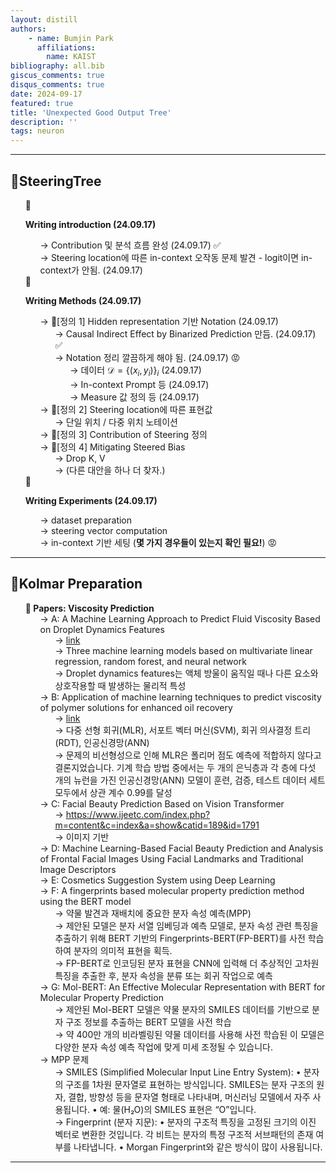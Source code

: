 ```yaml
---
layout: distill
authors: 
    - name: Bumjin Park
      affiliations:
        name: KAIST
bibliography: all.bib
giscus_comments: true
disqus_comments: true
date: 2024-09-17
featured: true
title: 'Unexpected Good Output Tree'
description: ''
tags: neuron
---
```


---

## SteeringTree 

- Writing introduction (24.09.17)
  - Contribution 및 분석 흐름 완성 (24.09.17) ✅
  - Steering location에 따른 in-context 오작동 문제 발견 - logit이면 in-context가 안됨. (24.09.17)
    
- Writing Methods (24.09.17) 
  - 🧷[정의 1] Hidden representation 기반 Notation (24.09.17) 
    - Causal Indirect Effect by Binarized Prediction 만듬. (24.09.17) ✅
    - Notation 정리 깔끔하게 해야 됨. (24.09.17) 😡 
      - 데이터 $\mathcal{D} = \{ (x_i, y_i) \}_i$ (24.09.17)
      - In-context Prompt 등 (24.09.17)
      - Measure 값 정의 등  (24.09.17)
  - 🧷[정의 2] Steering location에 따른 표현값
    - 단일 위치 / 다중 위치 노테이션 
  - 🧷[정의 3] Contribution of Steering 정의 
  - 🧷[정의 4] Mitigating Steered Bias 
    - Drop K, V 
    - (다른 대안을 하나 더 찾자.)
- Writing Experiments (24.09.17) 
  - dataset preparation 
  - steering vector computation
  - in-context 기반 세팅 (**몇 가지 경우들이 있는지 확인 필요!**) 😡 



---

## Kolmar Preparation 

- Papers: Viscosity Prediction 
  - A: A Machine Learning Approach to Predict Fluid Viscosity Based on Droplet Dynamics Features 
    - [link](https://www.mdpi.com/2076-3417/14/9/3537)
    -  Three machine learning models based on multivariate linear regression, random forest, and neural network
    -  Droplet dynamics features는 액체 방울이 움직일 때나 다른 요소와 상호작용할 때 발생하는 물리적 특성
  - B: Application of machine learning techniques to predict viscosity of polymer solutions for enhanced oil recovery
    - [link](https://link.springer.com/article/10.1007/s12667-023-00635-7)
    - 다중 선형 회귀(MLR), 서포트 벡터 머신(SVM), 회귀 의사결정 트리(RDT), 인공신경망(ANN)
    - 문제의 비선형성으로 인해 MLR은 폴리머 점도 예측에 적합하지 않다고 결론지었습니다. 기계 학습 방법 중에서는 두 개의 은닉층과 각 층에 다섯 개의 뉴런을 가진 인공신경망(ANN) 모델이 훈련, 검증, 테스트 데이터 세트 모두에서 상관 계수 0.99를 달성
  - C: Facial Beauty Prediction Based on Vision Transformer
    - https://www.ijeetc.com/index.php?m=content&c=index&a=show&catid=189&id=1791
    - 이미지 기반 
  - D: Machine Learning-Based Facial Beauty Prediction and Analysis of Frontal Facial Images Using Facial Landmarks and Traditional Image Descriptors
  - E: Cosmetics Suggestion System using Deep Learning 
  - F: A fingerprints based molecular property prediction method using the BERT model
    -  약물 발견과 재배치에 중요한 분자 속성 예측(MPP) 
    - 제안된 모델은 분자 서열 임베딩과 예측 모델로, 분자 속성 관련 특징을 추출하기 위해 BERT 기반의 Fingerprints-BERT(FP-BERT)를 사전 학습하여 분자의 의미적 표현을 획득. 
    - FP-BERT로 인코딩된 분자 표현을 CNN에 입력해 더 추상적인 고차원 특징을 추출한 후, 분자 속성을 분류 또는 회귀 작업으로 예측
  - G: Mol-BERT: An Effective Molecular Representation with BERT for Molecular Property Prediction 
    - 제안된 Mol-BERT 모델은 약물 분자의 SMILES 데이터를 기반으로 분자 구조 정보를 추출하는 BERT 모델을 사전 학습 
    - 약 400만 개의 비라벨링된 약물 데이터를 사용해 사전 학습된 이 모델은 다양한 분자 속성 예측 작업에 맞게 미세 조정될 수 있습니다.
  - MPP 문제 
    - SMILES (Simplified Molecular Input Line Entry System): •	분자의 구조를 1차원 문자열로 표현하는 방식입니다. SMILES는 분자 구조의 원자, 결합, 방향성 등을 문자열 형태로 나타내며, 머신러닝 모델에서 자주 사용됩니다. •	예: 물(H₂O)의 SMILES 표현은 “O”입니다.
    - Fingerprint (분자 지문): •	분자의 구조적 특징을 고정된 크기의 이진 벡터로 변환한 것입니다. 각 비트는 분자의 특정 구조적 서브패턴의 존재 여부를 나타냅니다. •	Morgan Fingerprint와 같은 방식이 많이 사용됩니다.

---


<style>
    h2::before {
      content: "🌲";
    }

    /* 1레벨: 기본 원형 */
    ul {
      list-style-type: ;
    }
    ul > li{
      font-weight: bold;
    }
    ul ul > li{
      font-weight: normal;
    }

    ul > li::before {
          content: "🌲 "; /* 체크 마크 이모지 */
        }
    /* 2레벨: 별 이모지 */
    ul ul > li::before {
      content: "→ "; /* 별 이모지 */
    }

    /* 3레벨: 하트 이모지 */
    ul ul ul > li::before {
      content: "→ "; /* 하트 이모지 */
    }
    ul ul ul ul > li::before {
      content: "→ "; /* 하트 이모지 */
    }
    ul {
      list-style-type: none;
    }

    /* 2레벨: 빈 원형 */
    ul ul {
      list-style-type: none;
    }

    /* 3레벨: 사각형 */
    ul ul ul {
      list-style-type: none;
    }
</style>

